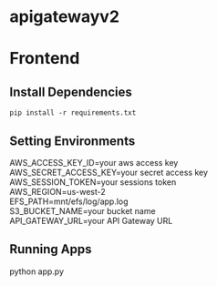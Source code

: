 # apigatewayv2


# Frontend


## Install Dependencies
`pip install -r requirements.txt`

## Setting Environments
AWS_ACCESS_KEY_ID=your aws access key<br/>
AWS_SECRET_ACCESS_KEY=your secret access key<br/>
AWS_SESSION_TOKEN=your sessions token<br/>
AWS_REGION=us-west-2<br/>
EFS_PATH=mnt/efs/log/app.log<br/>
S3_BUCKET_NAME=your bucket name<br/>
API_GATEWAY_URL=your API Gateway URL<br/>

## Running Apps
python app.py
